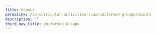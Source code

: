 ```yaml
---
title: Scouts
permalink: /co-curricular-activities-ccas/uniformed-groups/scouts
description: ""
third_nav_title: Uniformed Groups
---
```

